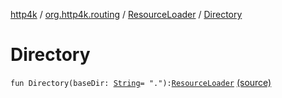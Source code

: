 [http4k](../../index.md) / [org.http4k.routing](../index.md) / [ResourceLoader](index.md) / [Directory](./-directory.md)

# Directory

`fun Directory(baseDir: `[`String`](https://kotlinlang.org/api/latest/jvm/stdlib/kotlin/-string/index.html)` = "."): `[`ResourceLoader`](index.md) [(source)](https://github.com/http4k/http4k/blob/master/http4k-core/src/main/kotlin/org/http4k/routing/ResourceLoader.kt#L17)